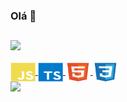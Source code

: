 ### Olá 👋


##
<div>
  <a href="https://github.com/Maruyamanaoto">
  <img height="140em" src="https://github-readme-stats.vercel.app/api/top-langs/?username=Maruyamanaoto&layout=compact&langs_count=7&theme=highcontrast"/>
</div>
 
<div style="display: inline_block"><br>
     <img align="center" alt="Shirley-Js" height="30" width="40" src="https://raw.githubusercontent.com/devicons/devicon/master/icons/javascript/javascript-plain.svg">
     <img align="center" alt="Shirley-Ts" height="30" width="40" src="https://raw.githubusercontent.com/devicons/devicon/master/icons/typescript/typescript-plain.svg">
     <img align="center" alt="Shirley-HTML" height="30" width="40" src="https://raw.githubusercontent.com/devicons/devicon/master/icons/html5/html5-original.svg">
     <img align="center" alt="Shirley-CSS" height="30" width="40" src="https://raw.githubusercontent.com/devicons/devicon/master/icons/css3/css3-original.svg">
</div>
     
<img height="500em" src="https://github.com/Maruyamanaoto/Maruyamanaoto/assets/145172248/2248f0d5-8f32-4da7-9769-dc1de60a93d9"/>
